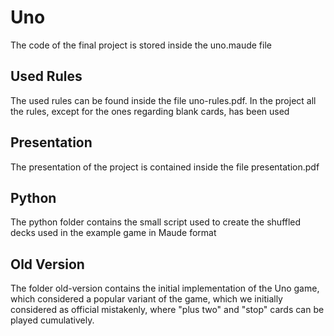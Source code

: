 # Uno

The code of the final project is stored inside the uno.maude file

## Used Rules

The used rules can be found inside the file uno-rules.pdf. In the project all the rules, except for the ones regarding blank cards, has been used

## Presentation

The presentation of the project is contained inside the file presentation.pdf

## Python

The python folder contains the small script used to create the shuffled decks used in the example game in Maude format

## Old Version

The folder old-version contains the initial implementation of the Uno game, which considered a popular variant of the game, which we initially considered as official mistakenly, where "plus two" and "stop" cards can be played cumulatively.
